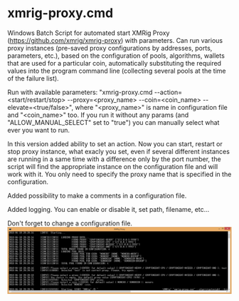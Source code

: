 # xmrig-proxy.cmd
Windows Batch Script for automated start XMRig Proxy (https://github.com/xmrig/xmrig-proxy) with parameters. Can run various proxy instances (pre-saved proxy configurations by addresses, ports, parameters, etc.), based on the configuration of pools, algorithms, wallets that are used for a particular coin, automatically substituting the required values into the program command line (collecting several pools at the time of the failure list).

Run with available parameters: "xmrig-proxy.cmd --action=<start/restart/stop> --proxy=<proxy_name> --coin=<coin_name> --elevate=<true/false>", where "<proxy_name>" is name in configuration file and "<coin_name>" too.
If you run it without any params (and "ALLOW_MANUAL_SELECT" set to "true") you can manually select what ever you want to run.

In this version added ability to set an action. Now you can start, restart or stop proxy instance, what exacly you set, even if several different instances are running in a same time with a difference only by the port number, the script will find the appropriate instance on the configuration file and will work with it. You only need to specify the proxy name that is specified in the configuration.

Added possibility to make a comments in a configuration file.

Added logging. You can enable or disable it, set path, filename, etc...

Don't forget to change a configuration file.
![xmrig-proxy.cmd](https://github.com/equuleus/XMRIG/raw/main/XMRIG-PROXY/screenshots/xmrig-proxy.cmd.png "xmrig-proxy.cmd")
